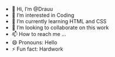 - 👋 Hi, I’m @Drauu
- 👀 I’m interested in Coding
- 🌱 I’m currently learning HTML and CSS
- 💞️ I’m looking to collaborate on this work
- 📫 How to reach me ...
- 😄 Pronouns: Hello
- ⚡ Fun fact: Hardwork

<!---
Drauu/Drauu is a ✨ special ✨ repository because its `README.md` (this file) appears on your GitHub profile.
You can click the Preview link to take a look at your changes.
--->
